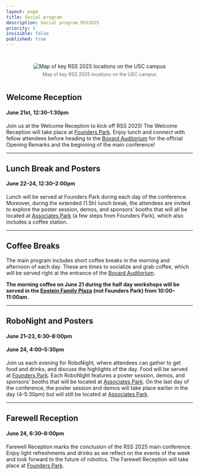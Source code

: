 ```yaml
---
layout: page
title: Social program
description: Social program RSS2025
priority: 5
invisible: false
published: true
---
```



<div style="text-align: center; margin: 3em auto;">
  <img src="{{ site.baseurl }}/images/local2025/usc_map.png"
       alt="Map of key RSS 2025 locations on the USC campus"
       style="max-width: 75%; height: auto; border-radius: 6px;">
  <div style="margin-top: 0.5em; font-size: 0.9em; color: #666;">
    Map of key RSS 2025 locations on the USC campus
  </div>
</div>

## Welcome Reception
#### June 21st, 12:30–1:30pm
<!-- #### Saturday, June 21st, 12:30–1:30pm -->
<!-- <div style="font-size: 1.5rem; font-weight: 500; color: #666; margin-top: -0.5em; margin-bottom: 1em;">
  June 21st, 12:30–1:30pm
</div> -->

Join us at the Welcome Reception to kick off RSS 2025! The Welcome Reception will take place at <a href="https://maps.app.goo.gl/KBvJUBtyXxn319QG8">Founders Park</a>. Enjoy lunch and connect with fellow attendees before heading to the <a href="https://maps.app.goo.gl/gmsxcUqwNSfjsuHL8">Bovard Auditorium</a> for the official Opening Remarks and the beginning of the main conference!

---

## Lunch Break and Posters
#### June 22–24, 12:30–2:00pm
<!-- #### Sunday–Tuesday, June 22–24, 12:30–2:00pm -->
<!-- <div style="font-size: 1.5rem; font-weight: 500; color: #666; margin-top: -0.5em; margin-bottom: 1em;">
    June 22–24, 12:30–2:00pm
</div> -->
Lunch will be served at Founders Park during each day of the conference. Moreover, during the extended (1.5h) lunch break, the attendees are invited to explore the poster session, demos, and sponsors’ booths that will all be located at <a href="https://maps.app.goo.gl/T7MvVVdzxUcdoGvJ9">Associates Park</a> (a few steps from Founders Park), which also includes a coffee station.

---

## Coffee Breaks
The main program includes short coffee breaks in the morning and afternoon of each day. These are times to socialize and grab coffee, which will be served right at the entrance of the <a href="https://maps.app.goo.gl/gmsxcUqwNSfjsuHL8">Bovard Auditorium</a>.

<strong>The morning coffee on June 21 during the half day workshops will be served in the <a href="https://maps.app.goo.gl/YTtHP12vrTdBQpce9">Epstein Family Plaza</a> (not Founders Park) from 10:00–11:00am.</strong>

---

## RoboNight and Posters
#### June 21–23, 6:30–8:00pm
#### June 24, 4:00–5:30pm
<!-- #### Saturday–Monday, June 21–23, 6:30–8:00pm
#### Tuesday, June 24, 4:00–5:30pm -->
<!-- <div style="font-size: 1.5rem; font-weight: 500; color: #666; margin-top: -0.5em; margin-bottom: 1em;">
  June 21–23, 6:30–8:00pm + June 24 4:00–5:30pm
</div> -->

Join us each evening for RoboNight, where attendees can gather to get food and drinks, and discuss the highlights of the day. Food will be served at <a href="https://maps.app.goo.gl/KBvJUBtyXxn319QG8">Founders Park</a>. Each RoboNight features a poster session, demos, and sponsors’ booths that will be located at <a href="https://maps.app.goo.gl/T7MvVVdzxUcdoGvJ9">Associates Park</a>. On the last day of the conference, the poster session and demos will take place earlier in the day (4-5:30pm) but will still be located at <a href="https://maps.app.goo.gl/T7MvVVdzxUcdoGvJ9">Associates Park</a>.

---

## Farewell Reception
#### June 24, 6:30–8:00pm
<!-- #### Tuesday, June 24, 6:30–8:00pm -->
<!-- <div style="font-size: 1.5rem; font-weight: 500; color: #666; margin-top: -0.5em; margin-bottom: 1em;">
 June 24, 6:30–8:00pm
</div> -->

Farewell Reception marks the conclusion of the RSS 2025 main conference. Enjoy light refreshments and drinks as we reflect on the events of the week and look forward to the future of robotics. The Farewell Reception will take place at <a href="https://maps.app.goo.gl/KBvJUBtyXxn319QG8">Founders Park</a>.

